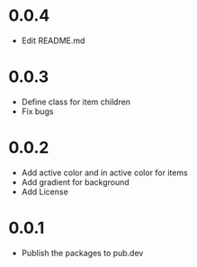 # 0.0.4
* Edit README.md

# 0.0.3
* Define class for item children
* Fix bugs

# 0.0.2

* Add active color and in active color for items
* Add gradient for background
* Add License

# 0.0.1

* Publish the packages to pub.dev
